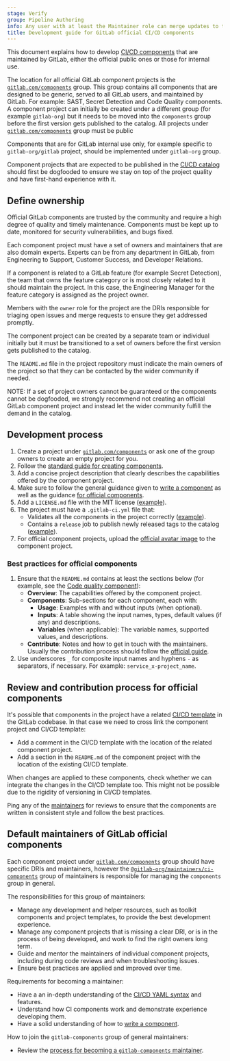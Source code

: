 ```yaml
---
stage: Verify
group: Pipeline Authoring
info: Any user with at least the Maintainer role can merge updates to this content. For details, see https://docs.gitlab.com/ee/development/development_processes.html#development-guidelines-review.
title: Development guide for GitLab official CI/CD components
---
```


This document explains how to develop [CI/CD components](../../ci/components/_index.md) that are maintained by GitLab, either the official public ones or those for internal use.

The location for all official GitLab component projects is the [`gitlab.com/components`](https://gitlab.com/components) group.
This group contains all components that are designed to be generic, served to all GitLab users, and maintained by GitLab.
For example: SAST, Secret Detection and Code Quality components.
A component project can initially be created under a different group (for example `gitlab-org`)
but it needs to be moved into the `components` group before the first version gets published to the catalog. All projects under [`gitlab.com/components`](https://gitlab.com/components) group must be public

Components that are for GitLab internal use only, for example specific to `gitlab-org/gitlab` project, should be
implemented under `gitlab-org` group.

Component projects that are expected to be published in the [CI/CD catalog](../../ci/components/_index.md#cicd-catalog)
should first be dogfooded to ensure we stay on top of the project quality and have first-hand
experience with it.

## Define ownership

Official GitLab components are trusted by the community and require a high degree of quality and timely maintenance.
Components must be kept up to date, monitored for security vulnerabilities, and bugs fixed.

Each component project must have a set of owners and maintainers that are also domain experts.
Experts can be from any department in GitLab, from Engineering to Support, Customer Success, and Developer Relations.

If a component is related to a GitLab feature (for example Secret Detection), the team that owns the
feature category or is most closely related to it should maintain the project.
In this case, the Engineering Manager for the feature category is assigned as the project owner.

Members with the `owner` role for the project are the DRIs responsible for triaging open issues and merge requests to ensure they get addressed promptly.

The component project can be created by a separate team or individual initially but it must be transitioned
to a set of owners before the first version gets published to the catalog.

The `README.md` file in the project repository must indicate the main owners of the project so that
they can be contacted by the wider community if needed.

NOTE:
If a set of project owners cannot be guaranteed or the components cannot be dogfooded, we strongly recommend
not creating an official GitLab component project and instead let the wider community fulfill the demand
in the catalog.

## Development process

1. Create a project under [`gitlab.com/components`](https://gitlab.com/components)
   or ask one of the group owners to create an empty project for you.
1. Follow the [standard guide for creating components](../../ci/components/_index.md).
1. Add a concise project description that clearly describes the capabilities offered by the component project.
1. Make sure to follow the general guidance given to [write a component](../../ci/components/_index.md#write-a-component) as well as
   the guidance [for official components](#best-practices-for-official-components).
1. Add a `LICENSE.md` file with the MIT license ([example](https://gitlab.com/components/ruby/-/blob/d8db5288b01947e8a931d8d1a410befed69325a7/LICENSE.md)).
1. The project must have a `.gitlab-ci.yml` file that:
   - Validates all the components in the project correctly
     ([example](https://gitlab.com/components/secret-detection/-/blob/646d0fcbbf3c2a3e4b576f1884543c874041c633/.gitlab-ci.yml#L11-23)).
   - Contains a `release` job to publish newly released tags to the catalog
     ([example](https://gitlab.com/components/secret-detection/-/blob/646d0fcbbf3c2a3e4b576f1884543c874041c633/.gitlab-ci.yml#L50-58)).
1. For official component projects, upload the [official avatar image](https://gitlab.com/gitlab-org/gitlab/-/blob/master/doc/development/cicd/img/avatar_component_project_v16_8.png) to the component project.

### Best practices for official components

1. Ensure that the `README.md` contains at least the sections below (for example, see the [Code quality component](https://gitlab.com/components/code-quality)):
   - **Overview**: The capabilities offered by the component project.
   - **Components**: Sub-sections for each component, each with:
     - **Usage**: Examples with and without inputs (when optional).
     - **Inputs**: A table showing the input names, types, default values (if any) and descriptions.
     - **Variables** (when applicable): The variable names, supported values, and descriptions.
   - **Contribute**: Notes and how to get in touch with the maintainers.
     Usually the contribution process should follow the [official guide](../../ci/components/_index.md).
1. Use underscores `_` for composite input names and hyphens `-` as separators, if necessary. For example: `service_x-project_name`.

## Review and contribution process for official components

It's possible that components in the project have a related [CI/CD template](templates.md) in the GitLab codebase.
In that case we need to cross link the component project and CI/CD template:

- Add a comment in the CI/CD template with the location of the related component project.
- Add a section in the `README.md` of the component project with the location of the existing CI/CD template.

When changes are applied to these components, check whether we can integrate the changes in the CI/CD template too.
This might not be possible due to the rigidity of versioning in CI/CD templates.

Ping any of the [maintainers](#default-maintainers-of-gitlab-official-components)
for reviews to ensure that the components are written in consistent style and follow the best practices.

## Default maintainers of GitLab official components

Each component project under [`gitlab.com/components`](https://gitlab.com/components) group should
have specific DRIs and maintainers, however the [`@gitlab-org/maintainers/ci-components`](https://gitlab.com/groups/gitlab-org/maintainers/ci-components/-/group_members?with_inherited_permissions=exclude)
group of maintainers is responsible for managing the `components` group in general.

The responsibilities for this group of maintainers:

- Manage any development and helper resources, such as toolkit components and project templates, to provide the best development experience.
- Manage any component projects that is missing a clear DRI, or is in the process of being developed, and work to find the right owners long term.
- Guide and mentor the maintainers of individual component projects, including during code reviews and when troubleshooting issues.
- Ensure best practices are applied and improved over time.

Requirements for becoming a maintainer:

- Have a an in-depth understanding of the [CI/CD YAML syntax](../../ci/yaml/_index.md) and features.
- Understand how CI components work and demonstrate experience developing them.
- Have a solid understanding of how to [write a component](../../ci/components/_index.md#write-a-component).

How to join the `gitlab-components` group of general maintainers:

- Review the [process for becoming a `gitlab-components` maintainer](https://handbook.gitlab.com/handbook/engineering/workflow/code-review/#project-maintainer-process-for-gitlab-components).
